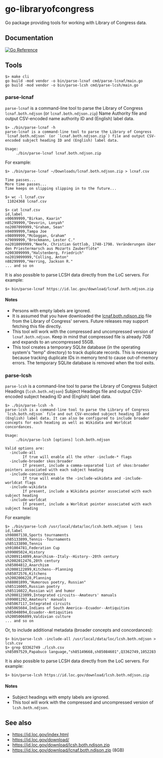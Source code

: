 # go-libraryofcongress

Go package providing tools for working with Library of Congress data.

## Documentation

[![Go Reference](https://pkg.go.dev/badge/github.com/sfomuseum/go-libraryofcongress.svg)](https://pkg.go.dev/github.com/sfomuseum/go-libraryofcongress)

## Tools

```
$> make cli
go build -mod vendor -o bin/parse-lcnaf cmd/parse-lcnaf/main.go
go build -mod vendor -o bin/parse-lcsh cmd/parse-lcsh/main.go
```

### parse-lcnaf

`parse-lcnaf` is a command-line tool to parse the Library of Congress `lcnaf.both.ndjson` (or `lcnaf.both.ndjson.zip`) Name Authority file and output CSV-encoded name authority ID and (English) label data.

```
$> ./bin/parse-lcnaf -h
parse-lcnaf is a command-line tool to parse the Library of Congress `lcnaf.both.ndjson` (or `lcnaf.both.ndjson.zip`) file and output CSV-encoded subject heading ID and (English) label data.

Usage:
	 ./bin/parse-lcnaf lcnaf.both.ndjson.zip
```

For example:

```
$> ./bin/parse-lcnaf ~/Downloads/lcnaf.both.ndjson.zip > lcnaf.csv

Time passes...
More time passes...
Time keeps on slipping slipping in to the future...

$> wc -l lcnaf.csv
 11024368 lcnaf.csv

$> cat lcnaf.csv
id,label
n90699999,"Birkan, Kaarin"
n85299999,"Devorin, Lonyah"
no2007099999,"Graham, Sean"
n94099999,Tampa Joe
n98099999,"McGoggan, Graham"
n79099999,"Brockmann, Lester C."
no2018099999,"Neefe, Christian Gottlob, 1748-1798. Veränderungen über den Priestermarsch aus Mozarts Zauberflöte"
n2003099999,"Halstenberg, Friedrich"
no2019099999,"Colling, Anton"
n88299999,"Herring, Jackson R."
... and so on
```

It is also possible to parse LCSH data directly from the LoC servers. For example:

```
$> bin/parse-lcnaf https://id.loc.gov/download/lcnaf.both.ndjson.zip
```

#### Notes

* Persons with empty labels are ignored.
* It is assumed that you have downloaded the [lcnaf.both.ndjson.zip](https://id.loc.gov/download) file from the Library of Congress' servers. Future releases may support fetching this file directly.
* This tool will work with the compressed and uncompressed version of `lcnaf.both.ndjson`. Keep in mind that compressed file is already 7GB and expands to an uncompressed 55GB.
* This tool creates a temporary SQLite database (in the operating system's "temp" directory) to track duplicate records. This is necessary because tracking duplicate IDs in memory tend to cause out-of-memory errors. The temporary SQLite database is removed when the tool exits.

### parse-lcsh

`parse-lcsh` is a command-line tool to parse the Library of Congress Subject Headings (`lcsh.both.ndjson`) Subject Headings file and output CSV-encoded subject heading ID and (English) label data.

```
$> ./bin/parse-lcsh -h
parse-lcsh is a command-line tool to parse the Library of Congress `lcsh.both.ndjson` file and out CSV-encoded subject heading ID and (English) label data. It can also be configured to include broader concepts for each heading as well as Wikidata and Worldcat concordances.

Usage:
	 ./bin/parse-lcsh [options] lcsh.both.ndjson

Valid options are:
  -include-all
    	If true will enable all the other -include-* flags
  -include-broader skos:broader
    	If present, include a comma-separated list of skos:broader pointers associated with each subject heading
  -include-concordances
    	If true will enable the -include-wikidata and -include-worldcat flags
  -include-wikidata
    	If present, include a Wikidata pointer associated with each subject heading
  -include-worldcat
    	If present, include a Worldcat pointer associated with each subject heading
```

For example:

```
$> ./bin/parse-lcsh /usr/local/data/loc/lcsh.both.ndjson | less
id,label
sh98007138,Sports tournaments
sh85133899,Tennis--Tournaments
sh85133890,Tennis
sh91004781,Federation Cup
sh99005024,History
sh2009114899,Anarchism--Italy--History--20th century
sh2002012476,20th century
sh85004812,Anarchism
sh2008122899,Kitchens--Planning
sh85072576,Kitchens
sh2002006228,Planning
sh88001899,"Humorous poetry, Russian"
sh85116005,Russian poetry
sh85116022,Russian wit and humor
sh2008123899,Integrated circuits--Amateurs' manuals
sh99001292,Amateurs' manuals
sh85067117,Integrated circuits
sh85065604,Indians of South America--Ecuador--Antiquities
sh85040894,Ecuador--Antiquities
sh2005006899,Valdivian culture
... and so on
```

Or, to include additional metadata (broader concepts and concordances):

```
$> bin/parse-lcsh -include-all /usr/local/data/loc/lcsh.both.ndjson > lcsh.csv
$> grep Q3362749 ./lcsh.csv
sh85097529,Papabuco language,"sh85149668,sh85084601",Q3362749,1052283
```

It is also possible to parse LCSH data directly from the LoC servers. For example:

```
$> bin/parse-lcsh https://id.loc.gov/download/lcsh.both.ndjson.zip
```

#### Notes

* Subject headings with empty labels are ignored.
* This tool will work with the compressed and uncompressed version of `lcsh.both.ndjson`.

## See also

* https://id.loc.gov/index.html
* https://id.loc.gov/download/
* https://id.loc.gov/download/lcsh.both.ndjson.zip
* https://id.loc.gov/download/lcnaf.both.ndjson.zip (8GB)